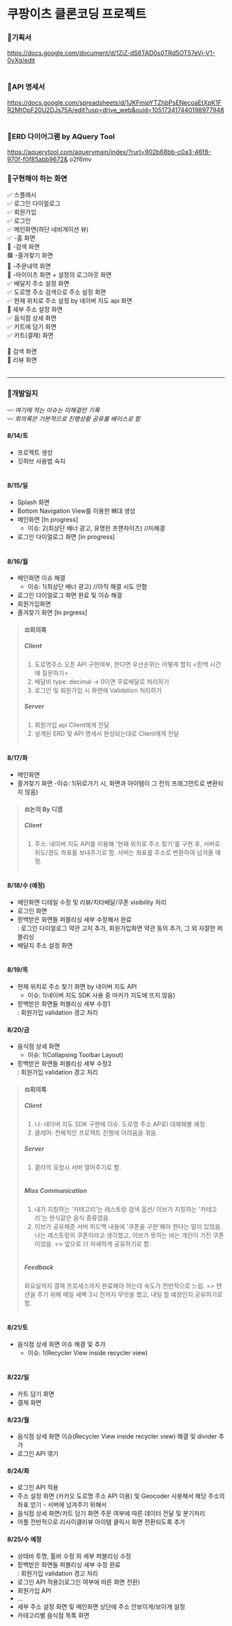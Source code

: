 # 쿠팡이츠 클론코딩 프로젝트

### 🎇기획서
https://docs.google.com/document/d/1ZiZ-dS6TAD0s0TRd5OT57eVi-V1-0yXg/edit <br/><br/>

### 🔆API 명세서
https://docs.google.com/spreadsheets/d/1JKFmjpYTZhbPsENecoaEtXpK1FR2MtOpF20U2DJs75A/edit?usp=drive_web&ouid=105173417440198977948 <br/><br/>

### 🔱ERD 다이어그램 by AQuery Tool
https://aquerytool.com/aquerymain/index/?rurl=902b68bb-c0a3-46f8-970f-f0f85abb9672& 
o2f6mv

### 🚩구현해야 하는 화면
✅ 스플래시<br/>
✅ 로그인 다이얼로그<br/>
✅ 회원가입<br/>
✅ 로그인<br/>
✅ 메인화면(하단 네비게이션 뷰)<br/>
✅ -홈 화면<br/>
🔳 -검색 화면<br/>
🟩 -즐겨찾기 화면<br/>
🔳 -주문내역 화면<br/>
🔳 -마이이츠 화면 + 설정의 로그아웃 화면<br/>
✅ 배달지 주소 설정 화면<br/>
✅ 도로명 주소 검색으로 주소 설정 화면<br/>
✅ 현재 위치로 주소 설정 by 네이버 지도 api 화면<br/>
🔳 세부 주소 설정 화면<br/>
✅ 음식점 상세 화면<br/>
✅ 카트에 담기 화면<br/>
✅ 카트(결제) 화면<br/>
<br/>
🔳 검색 화면<br/>
🔳 리뷰 화면<br/><br/>

----

### 💫개발일지<br/>
〰 _여기에 적는 이슈는 미해결만 기록_ <br/>
〰 _회의록은 기본적으로 진행상황 공유를 베이스로 함_

#### 8/14/토
- 프로젝트 생성
- 깃허브 사용법 숙지<br/><br/>

#### 8/15/일
- Splash 화면
- Bottom Navigation View를 이용한 뼈대 생성
- 메인화면 [In progress]
    - 이슈: 2(최상단 배너 광고, 유명한 프랜차이즈) //미해결
- 로그인 다이얼로그 화면 [In progress]<br/><br/>

#### 8/16/월
- 메인화면 이슈 해결
    - 이슈: 1(최상단 배너 광고)  //아직 해결 시도 안함
- 로그인 다이얼로그 화면 완료 및 이슈 해결
- 회원가입화면
- 즐겨찾기 화면 [In prgress]<br/>

> #### ⚖회의록
> ##### _Client_
> 1. 도로명주소 오픈 API 구현여부, 한다면 우선순위는 어떻게 할지 <핃백 시간에 질문하기>
> 2. 배달비 type: decimal -> 0이면 무료배달로 처리하기
> 3. 로그인 및 회원가입 시 화면에 Validation 처리하기
> ##### _Server_
> 1. 회원가입 api Client에게 전달
> 2. 설계된 ERD 및 API 명세서 완성되는대로 Client에게 전달<br/><br/>

#### 8/17/화
- 메인화면
- 즐겨찾기 화면
    -이슈: 1(뒤로가기 시, 화면과 아이템이 그 전의 프래그먼트로 변환되지 않음)<br/>
    
> #### ⚖논의 By 디엠
> ##### _Client_
> 1. 주소: 네이버 지도 API를 이용해 '현재 위치로 주소 찾기'를 구현 후, 서버로 위도/경도 좌표를 보내주기로 함. 
>          서버는 좌표를 주소로 변환하여 넘겨줄 예정.<br/><br/>

#### 8/18/수 (예정)
- 메인화면 디테일 수정 및 리뷰/치타배달/쿠폰 visibility 처리
- 로그인 화면
- 핃백받은 화면들 퍼블리싱 세부 수정해서 완료<br/>
    : 로그인 다이얼로그 약관 고지 추가, 회원가입화면 약관 동의 추가, 그 외 자잘한 퍼블리싱
- 배달지 주소 설정 화면<br/><br/>

#### 8/19/목 
- 현재 위치로 주소 찾기 화면 by 네이버 지도 API
    - 이슈: 1(네이버 지도 SDK 사용 중 마커가 지도에 뜨지 않음)
- 핃백받은 화면들 퍼블리싱 세부 수정1 <br/>
    : 회원가입 validation 경고 처리
    
#### 8/20/금
- 음식점 상세 화면
    - 이슈: 1(Collapsing Toolbar Layout)
- 핃백받은 화면들 퍼블리싱 세부 수정2 <br/>
    : 회원가입 validation 경고 처리

> #### ⚖회의록
> ##### _Client_
> 1. 나: 네이버 지도 SDK 구현에 이슈. 도로명 주소 AP로I 대체해볼 예정. 
> 2. 클레어: 전체적인 프로젝트 진행에 어려움을 겪음. 
> ##### _Server_
> 1. 클라의 요청시 서버 열어주기로 함.<br/><br/>
> ##### _Miss Communication_
> 1. 내가 지칭하는 '카테고리'는 레스토랑 검색 옵션/ 이브가 지칭하는 '카테고리'는 한식같은 음식 종류였음.
> 2. 이브가 공유해준 서버 피드백 내용에 '쿠폰을 구현'해야 한다는 말이 있었음. 나는 레스토랑의 쿠폰이라고 생각했고, 이브가 뜻하는 바는 개인이 가진 쿠폰이었음.
> => 앞으로 더 자세하게 공유하기로 함. <br/><br/>
> ##### _Feedback_
> 화요일까지 결제 프로세스까지 완료해야 하는데 속도가 전반적으로 느림. 
> => 텐션을 주기 위해 매일 새벽 3시 전까지 무엇을 했고, 내일 할 예정인지 공유하기로 함.<br/><br/>

#### 8/21/토
- 음식점 상세 화면 이슈 해결 및 추가
    - 이슈: 1(Recycler View inside recycler view) <br/><br/>

#### 8/22/일
- 카트 담기 화면
- 결제 화면

#### 8/23/월 
- 음식점 상세 화면 이슈(Recycler View inside recycler view) 해결 및 divider 추가
- 로그인 API 엮기

#### 8/24/화 
- 로그인 API 적용
- 주소 설정 화면 (카카오 도로명 주소 API 이용) 및 Geocoder 사용해서 해당 주소의 좌표 얻기 - 서버에 넘겨주기 위해서
- 음식점 상세 화면/카트 담기 화면 주문 여부에 따른 데이터 전달 및 분기처리
- 어플 전반적으로 리사이클러뷰 아이템 클릭시 화면 전환되도록 추가

#### 8/25/수 예정
- 상태바 투명, 툴바 수정 외 세부 퍼블리싱 수정
- 핃백받은 화면들 퍼블리싱 세부 수정 완료 <br/>
    : 회원가입 validation 경고 처리
- 로그인 API 적용2(로그인 여부에 따른 화면 전환)
- 회원가입 API
- ...
- 세부 주소 설정 화면 및 메인화면 상단에 주소 안보이게/보이게 설정
- 카테고리별 음식점 목록 화면
